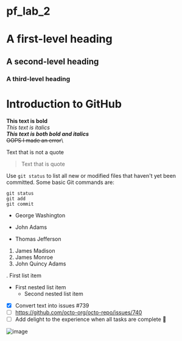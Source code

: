 # pf_lab_2
# A first-level heading
## A second-level heading
### A third-level heading

# Introduction to GitHub
 **This text is bold**\
 *This text is italics*\
 ***This text is both bold and italics***\
 ~~OOPS I made an error~~\
 
Text that is not a quote
 > Text that is quote

 Use `git status` to list all new or modified files that haven't yet been committed.
 Some basic Git commands are:
 ```
 git status
 git add
 git commit
 ```
 - George Washington
 * John Adams
 + Thomas Jefferson

1. James Madison
2. James Monroe
3. John Quincy Adams
   
. First list item
  - First nested list item
    - Second nested list item

 - [x] Convert text into issues #739
 - [ ] https://github.com/octo-org/octo-repo/issues/740
 - [ ] Add delight to the experience when all tasks are
complete :tada:

 ![image](https://github.com/user-attachments/assets/eace72f6-bb62-4d53-a860-95db318fcf43)

